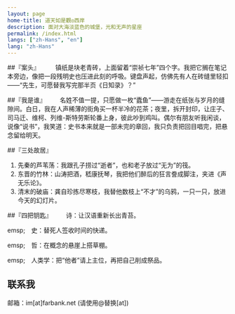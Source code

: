 ```yaml
---
layout: page
home-title: 道天如是觀◎西岸
description: 面对大海淡蓝色的城堡，光和无声的星座
permalink: /index.html
langs: ["zh-Hans", "en"]
lang: "zh-Hans"
---
```


##『案头』
&emsp;&emsp; 镇纸是块老青砖，上面留着“崇祯七年”四个字。我把它搁在笔记本旁边，像把一段残明史也压进此刻的呼吸。键盘声起，仿佛先有人在砖缝里轻扣——“先生，可愿替我写完那半页《日知录》？”

##『我是谁』
&emsp;&emsp;名姓不值一提，只愿做一枚“蠹鱼”——游走在纸张与岁月的缝隙间。白日，我在人声稀薄的街角买一杯半冷的花茶；夜里，拆开封印，让庄子、司马迁、维柯、列维-斯特劳斯轮番上身，彼此吵到鸡叫。偶尔有朋友听我闲谈，说像“说书”，我笑道：史书本来就是一部未完的章回，我只负责把回目唱完，把悬念留给明天。

##『三处故居』
1. 先秦的芦苇荡：我跟孔子捞过“逝者”，也和老子放过“无为”的筏。
2. 东晋的竹林：山涛把酒，嵇康抚琴，我把他们醉后的狂言誊成脚注，夹进《声无乐论》。
3. 清末的破庙：龚自珍拣尽寒枝，我替他数枝上“不才”的乌鸦，一只一只，放进今天的幻灯片。

##『四把钥匙』
&emsp;&emsp;诗：让汉语重新长出青苔。
 
emsp;&emsp;史：替死人签收时间的快递。
 
emsp;&emsp;哲：在概念的悬崖上搭草棚。
 
emsp;&emsp;人类学：把“他者”请上主位，再把自己削成祭品。

## 联系我

邮箱：im[at]farbank.net (请使用@替换[at])
